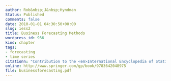 ```yaml
---
author: Rob&nbsp;J&nbsp;Hyndman
Status: Published
comments: false
date: 2010-01-01 04:30:50+00:00
slug: iess2
title: Business Forecasting Methods
wordpress_id: 936
kind: chapter
tags:
- forecasting
- time series
citationn: "Contribution to the <em>International Encyclopedia of Statistical Science</em>, ed. Miodrag Lovric, Springer. pp.185-187"
online: http://www.springer.com/gp/book/9783642048975
file: businessforecasting.pdf
---
```

